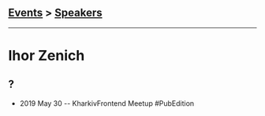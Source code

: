 ## [Events](../README.md) > [Speakers](../speakers.md)
---

# Ihor Zenich

## ?
- 2019 May 30 -- KharkivFrontend Meetup \#PubEdition    

